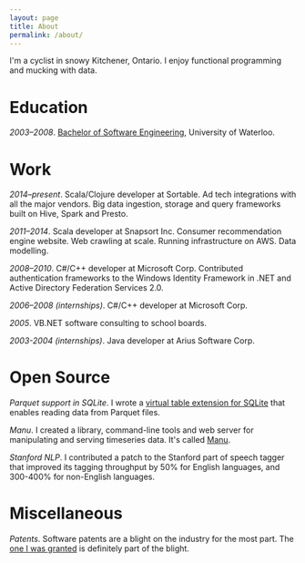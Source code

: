 ```yaml
---
layout: page
title: About
permalink: /about/
---
```


I'm a cyclist in snowy Kitchener, Ontario. I enjoy functional programming and mucking with data.

# Education

_2003–2008_. [Bachelor of Software Engineering](https://uwaterloo.ca/software-engineering/), University of Waterloo.

# Work

_2014–present_. Scala/Clojure developer at Sortable. Ad tech integrations with all the major vendors. Big data ingestion, storage and query frameworks built on Hive, Spark and Presto.

_2011–2014_. Scala developer at Snapsort Inc. Consumer recommendation engine website. Web crawling at scale. Running infrastructure on AWS. Data modelling.

_2008–2010_. C#/C++ developer at Microsoft Corp. Contributed authentication frameworks to the Windows Identity Framework in .NET and Active Directory Federation Services 2.0.

_2006–2008 (internships)_. C#/C++ developer at Microsoft Corp.

_<span>2005</span>_. VB.NET software consulting to school boards.

_2003-2004 (internships)_. Java developer at Arius Software Corp.

# Open Source

_Parquet support in SQLite_. I wrote a [virtual table extension for SQLite](https://github.com/cldellow/sqlite-parquet-vtable) that enables reading data from Parquet files.

_Manu_. I created a library, command-line tools and web server for manipulating and serving timeseries data. It's called [Manu](https://github.com/cldellow/manu).

_Stanford NLP_. I contributed a patch to the Stanford part of speech tagger that improved its tagging throughput by 50% for English languages, and 300-400% for non-English languages.

# Miscellaneous

_Patents_. Software patents are a blight on the industry for the most part. The [one I was granted](https://patents.google.com/?inventor=Colin+Leslie+Dellow) is definitely part of the blight.

